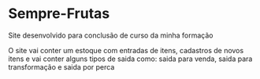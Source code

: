 # Sempre-Frutas
Site desenvolvido para conclusão de curso da minha formação

O site vai conter um estoque com entradas de itens, cadastros de novos itens e vai conter alguns tipos de saida como: saida para venda, saida para transformação e saida por perca
